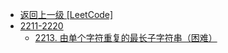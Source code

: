 - [返回上一级 [LeetCode]](LeetCode/)
- [2211-2220](LeetCode/2211-2220/)
  - [2213. 由单个字符重复的最长子字符串（困难）](LeetCode/2211-2220/2213.%20由单个字符重复的最长子字符串（困难）.md)
